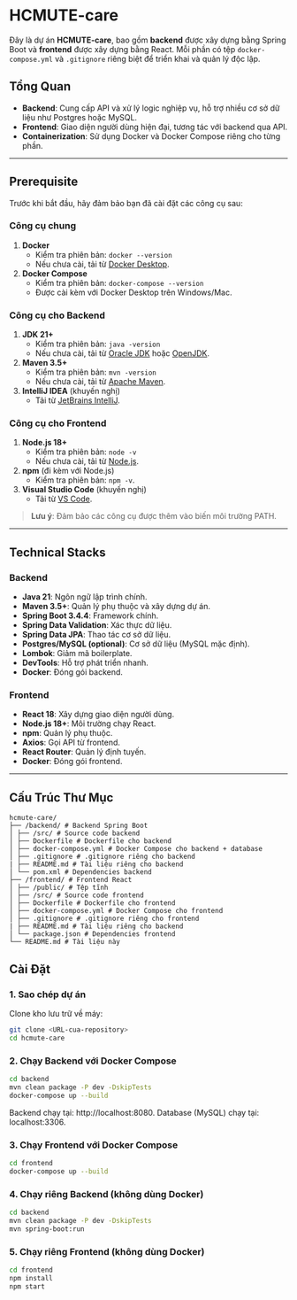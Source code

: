 # HCMUTE-care

Đây là dự án **HCMUTE-care**, bao gồm **backend** được xây dựng bằng Spring Boot và **frontend** được xây dựng bằng React. Mỗi phần có tệp `docker-compose.yml` và `.gitignore` riêng biệt để triển khai và quản lý độc lập.

## Tổng Quan

- **Backend**: Cung cấp API và xử lý logic nghiệp vụ, hỗ trợ nhiều cơ sở dữ liệu như Postgres hoặc MySQL.
- **Frontend**: Giao diện người dùng hiện đại, tương tác với backend qua API.
- **Containerization**: Sử dụng Docker và Docker Compose riêng cho từng phần.

---

## Prerequisite

Trước khi bắt đầu, hãy đảm bảo bạn đã cài đặt các công cụ sau:

### Công cụ chung

1. **Docker**
   - Kiểm tra phiên bản: `docker --version`
   - Nếu chưa cài, tải từ [Docker Desktop](https://www.docker.com/products/docker-desktop/).
2. **Docker Compose**
   - Kiểm tra phiên bản: `docker-compose --version`
   - Được cài kèm với Docker Desktop trên Windows/Mac.

### Công cụ cho Backend

1. **JDK 21+**
   - Kiểm tra phiên bản: `java -version`
   - Nếu chưa cài, tải từ [Oracle JDK](https://www.oracle.com/java/technologies/javase/jdk21-archive-downloads.html) hoặc [OpenJDK](https://adoptium.net/).
2. **Maven 3.5+**
   - Kiểm tra phiên bản: `mvn -version`
   - Nếu chưa cài, tải từ [Apache Maven](https://maven.apache.org/download.cgi).
3. **IntelliJ IDEA** (khuyến nghị)
   - Tải từ [JetBrains IntelliJ](https://www.jetbrains.com/idea/download/).

### Công cụ cho Frontend

1. **Node.js 18+**
   - Kiểm tra phiên bản: `node -v`
   - Nếu chưa cài, tải từ [Node.js](https://nodejs.org/).
2. **npm** (đi kèm với Node.js)
   - Kiểm tra phiên bản: `npm -v`.
3. **Visual Studio Code** (khuyến nghị)
   - Tải từ [VS Code](https://code.visualstudio.com/).

> **Lưu ý**: Đảm bảo các công cụ được thêm vào biến môi trường PATH.

---

## Technical Stacks

### Backend

- **Java 21**: Ngôn ngữ lập trình chính.
- **Maven 3.5+**: Quản lý phụ thuộc và xây dựng dự án.
- **Spring Boot 3.4.4**: Framework chính.
- **Spring Data Validation**: Xác thực dữ liệu.
- **Spring Data JPA**: Thao tác cơ sở dữ liệu.
- **Postgres/MySQL (optional)**: Cơ sở dữ liệu (MySQL mặc định).
- **Lombok**: Giảm mã boilerplate.
- **DevTools**: Hỗ trợ phát triển nhanh.
- **Docker**: Đóng gói backend.

### Frontend

- **React 18**: Xây dựng giao diện người dùng.
- **Node.js 18+**: Môi trường chạy React.
- **npm**: Quản lý phụ thuộc.
- **Axios**: Gọi API từ frontend.
- **React Router**: Quản lý định tuyến.
- **Docker**: Đóng gói frontend.

---

## Cấu Trúc Thư Mục

```
hcmute-care/
├── /backend/ # Backend Spring Boot
│ ├── /src/ # Source code backend
│ ├── Dockerfile # Dockerfile cho backend
│ ├── docker-compose.yml # Docker Compose cho backend + database
│ ├── .gitignore # .gitignore riêng cho backend
| ├── README.md # Tài liệu riêng cho backend
│ └── pom.xml # Dependencies backend
├── /frontend/ # Frontend React
│ ├── /public/ # Tệp tĩnh
│ ├── /src/ # Source code frontend
│ ├── Dockerfile # Dockerfile cho frontend
│ ├── docker-compose.yml # Docker Compose cho frontend
│ ├── .gitignore # .gitignore riêng cho frontend
| ├── README.md # Tài liệu riêng cho backend
│ └── package.json # Dependencies frontend
└── README.md # Tài liệu này
```

## Cài Đặt

### 1. Sao chép dự án

Clone kho lưu trữ về máy:

```bash
git clone <URL-cua-repository>
cd hcmute-care
```

### 2. Chạy Backend với Docker Compose

```bash
cd backend
mvn clean package -P dev -DskipTests
docker-compose up --build
```

Backend chạy tại: http://localhost:8080.
Database (MySQL) chạy tại: localhost:3306.

### 3. Chạy Frontend với Docker Compose

```bash
cd frontend
docker-compose up --build
```

### 4. Chạy riêng Backend (không dùng Docker)

```bash
cd backend
mvn clean package -P dev -DskipTests
mvn spring-boot:run
```

### 5. Chạy riêng Frontend (không dùng Docker)

```bash
cd frontend
npm install
npm start
```
